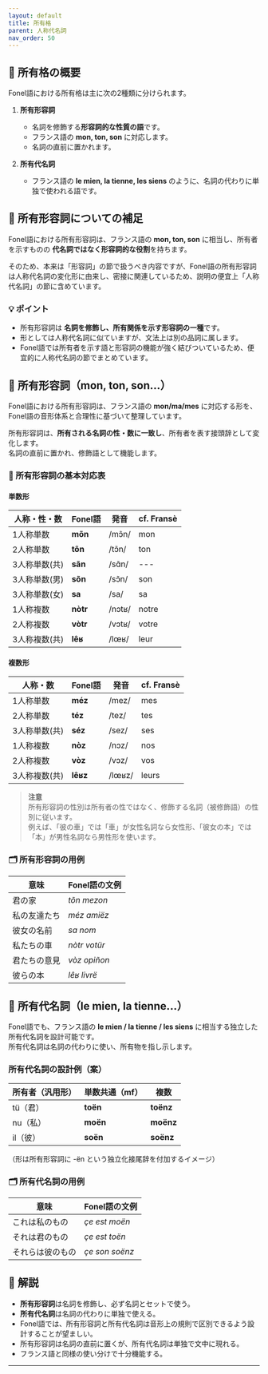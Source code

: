 ```yaml
---
layout: default
title: 所有格
parent: 人称代名詞
nav_order: 50
---
```


## 🧿 所有格の概要

Fonel語における所有格は主に次の2種類に分けられます。

1. **所有形容詞**  
   - 名詞を修飾する**形容詞的な性質の語**です。  
   - フランス語の **mon, ton, son** に対応します。  
   - 名詞の直前に置かれます。

2. **所有代名詞**  
   - フランス語の **le mien, la tienne, les siens** のように、名詞の代わりに単独で使われる語です。  


## 🧿 所有形容詞についての補足

Fonel語における所有形容詞は、フランス語の **mon, ton, son** に相当し、所有者を示すものの **代名詞ではなく形容詞的な役割**を持ちます。

そのため、本来は「形容詞」の節で扱うべき内容ですが、Fonel語の所有形容詞は人称代名詞の変化形に由来し、密接に関連しているため、説明の便宜上「人称代名詞」の節に含めています。


### 💡 ポイント

- 所有形容詞は **名詞を修飾し、所有関係を示す形容詞の一種**です。  
- 形としては人称代名詞に似ていますが、文法上は別の品詞に属します。  
- Fonel語では所有者を示す語と形容詞の機能が強く結びついているため、便宜的に人称代名詞の節でまとめています。


## 🧿 所有形容詞（mon, ton, son...）

Fonel語における所有形容詞は、フランス語の **mon/ma/mes** に対応する形を、Fonel語の音形体系と合理性に基づいて整理しています。

所有形容詞は、**所有される名詞の性・数に一致し**、所有者を表す接頭辞として変化します。  
名詞の直前に置かれ、修飾語として機能します。


### 🔹 所有形容詞の基本対応表

#### 単数形
| 人称・性・数  | Fonel語  | 発音    | cf. Fransè |
|---------------|----------|---------|------------|
| 1人称単数     | **mõn**  | /mɔ̃n/  | mon        |
| 2人称単数     | **tõn**  | /tɔ̃n/  | ton        |
| 3人称単数(共) | **sãn**  | /sɑ̃n/  | ---        |
| 3人称単数(男) | **sõn**  | /sɔ̃n/  | son        |
| 3人称単数(女) | **sa**   | /sa/    | sa         |
| 1人称複数     | **nòtr** | /nɔtʁ/  | notre      |
| 2人称複数     | **vòtr** | /vɔtʁ/  | votre      |
| 3人称複数(共) | **lêʁ**  | /lœʁ/   | leur       |

#### 複数形
| 人称・数      | Fonel語  | 発音    | cf. Fransè |
|---------------|----------|---------|------------|
| 1人称単数     | **méz**  | /mez/   | mes        |
| 2人称単数     | **téz**  | /tez/   | tes        |
| 3人称単数(共) | **séz**  | /sez/   | ses        |
| 1人称複数     | **nòz**  | /nɔz/   | nos        |
| 2人称複数     | **vòz**  | /vɔz/   | vos        |
| 3人称複数(共) | **lêʁz** | /lœʁz/  | leurs      |

> **注意**  
> 所有形容詞の性別は所有者の性ではなく、修飾する名詞（被修飾語）の性別に従います。  
> 例えば、「彼の車」では「車」が女性名詞なら女性形、「彼女の本」では「本」が男性名詞なら男性形を使います。



### 🗂️ 所有形容詞の用例

| 意味             | Fonel語の文例                    |
|------------------|----------------------------------|
| 君の家           | _tõn mezon_                      |
| 私の友達たち     | _méz amiëz_                      |
| 彼女の名前       | _sa nom_                         |
| 私たちの車       | _nòtr votür_                     |
| 君たちの意見     | _vòz opiñon_                     |
| 彼らの本         | _lêʁ livrë_                      |


## 🔹 所有代名詞（le mien, la tienne...）

Fonel語でも、フランス語の **le mien / la tienne / les siens** に相当する独立した所有代名詞を設計可能です。  
所有代名詞は名詞の代わりに使い、所有物を指し示します。

### 所有代名詞の設計例（案）

| 所有者（汎用形） | 単数共通（mf） | 複数      |
|------------------|----------------|-----------|
| tü（君）         | **toën**       | **toënz** |
| nu（私）         | **moën**       | **moënz** |
| il（彼）         | **soën**       | **soënz** |

（形は所有形容詞に -ën という独立化接尾辞を付加するイメージ）

### 🗂️ 所有代名詞の用例

| 意味           | Fonel語の文例        |
|----------------|----------------------|
| これは私のもの | _çe est moën_        |
| それは君のもの | _çe est toën_        |
| それらは彼のもの | _çe son soënz_       |

## 💬 解説

- **所有形容詞**は名詞を修飾し、必ず名詞とセットで使う。  
- **所有代名詞**は名詞の代わりに単独で使える。  
- Fonel語では、所有形容詞と所有代名詞は音形上の規則で区別できるよう設計することが望ましい。  
- 所有形容詞は名詞の直前に置くが、所有代名詞は単独で文中に現れる。  
- フランス語と同様の使い分けで十分機能する。

---
